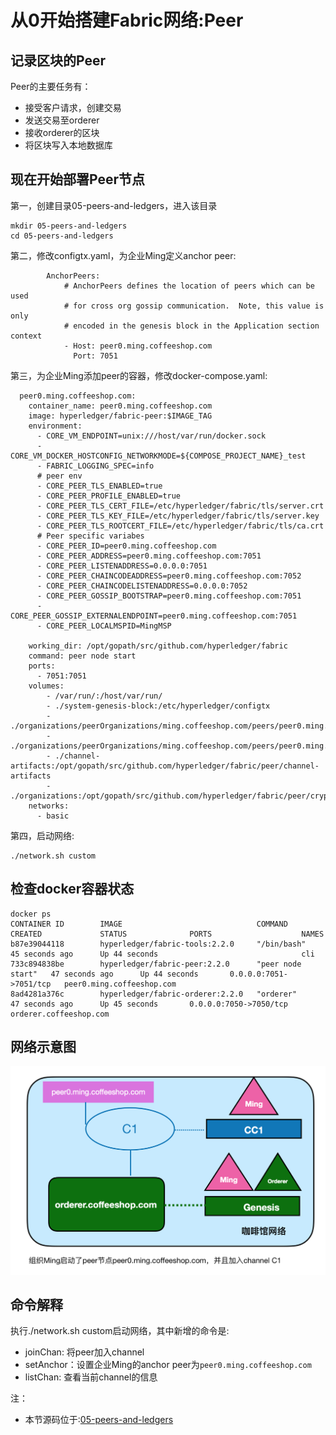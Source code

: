# 从0开始搭建Fabric网络:Peer
## 记录区块的Peer
Peer的主要任务有：
- 接受客户请求，创建交易
- 发送交易至orderer
- 接收orderer的区块
- 将区块写入本地数据库

## 现在开始部署Peer节点
第一，创建目录05-peers-and-ledgers，进入该目录
```
mkdir 05-peers-and-ledgers
cd 05-peers-and-ledgers
```
第二，修改configtx.yaml，为企业Ming定义anchor peer:
```
        AnchorPeers:
            # AnchorPeers defines the location of peers which can be used
            # for cross org gossip communication.  Note, this value is only
            # encoded in the genesis block in the Application section context
            - Host: peer0.ming.coffeeshop.com
              Port: 7051
```
第三，为企业Ming添加peer的容器，修改docker-compose.yaml:
```
  peer0.ming.coffeeshop.com:
    container_name: peer0.ming.coffeeshop.com
    image: hyperledger/fabric-peer:$IMAGE_TAG
    environment:
      - CORE_VM_ENDPOINT=unix:///host/var/run/docker.sock
      - CORE_VM_DOCKER_HOSTCONFIG_NETWORKMODE=${COMPOSE_PROJECT_NAME}_test
      - FABRIC_LOGGING_SPEC=info
      # peer env
      - CORE_PEER_TLS_ENABLED=true
      - CORE_PEER_PROFILE_ENABLED=true
      - CORE_PEER_TLS_CERT_FILE=/etc/hyperledger/fabric/tls/server.crt
      - CORE_PEER_TLS_KEY_FILE=/etc/hyperledger/fabric/tls/server.key
      - CORE_PEER_TLS_ROOTCERT_FILE=/etc/hyperledger/fabric/tls/ca.crt
      # Peer specific variabes
      - CORE_PEER_ID=peer0.ming.coffeeshop.com
      - CORE_PEER_ADDRESS=peer0.ming.coffeeshop.com:7051
      - CORE_PEER_LISTENADDRESS=0.0.0.0:7051
      - CORE_PEER_CHAINCODEADDRESS=peer0.ming.coffeeshop.com:7052
      - CORE_PEER_CHAINCODELISTENADDRESS=0.0.0.0:7052
      - CORE_PEER_GOSSIP_BOOTSTRAP=peer0.ming.coffeeshop.com:7051
      - CORE_PEER_GOSSIP_EXTERNALENDPOINT=peer0.ming.coffeeshop.com:7051
      - CORE_PEER_LOCALMSPID=MingMSP

    working_dir: /opt/gopath/src/github.com/hyperledger/fabric
    command: peer node start
    ports:
      - 7051:7051
    volumes:
        - /var/run/:/host/var/run/
        - ./system-genesis-block:/etc/hyperledger/configtx
        - ./organizations/peerOrganizations/ming.coffeeshop.com/peers/peer0.ming.coffeeshop.com/msp:/etc/hyperledger/fabric/msp
        - ./organizations/peerOrganizations/ming.coffeeshop.com/peers/peer0.ming.coffeeshop.com/tls:/etc/hyperledger/fabric/tls
        - ./channel-artifacts:/opt/gopath/src/github.com/hyperledger/fabric/peer/channel-artifacts
        - ./organizations:/opt/gopath/src/github.com/hyperledger/fabric/peer/crypto/
    networks:
      - basic
```
第四，启动网络:
```
./network.sh custom
```
## 检查docker容器状态
```
docker ps
CONTAINER ID        IMAGE                              COMMAND             CREATED             STATUS              PORTS                    NAMES
b87e39044118        hyperledger/fabric-tools:2.2.0     "/bin/bash"         45 seconds ago      Up 44 seconds                                cli
733c894838be        hyperledger/fabric-peer:2.2.0      "peer node start"   47 seconds ago      Up 44 seconds       0.0.0.0:7051->7051/tcp   peer0.ming.coffeeshop.com
8ad4281a376c        hyperledger/fabric-orderer:2.2.0   "orderer"           47 seconds ago      Up 45 seconds       0.0.0.0:7050->7050/tcp   orderer.coffeeshop.com
```

## 网络示意图
![consortium](/book/fabric/coffee05.png)

## 命令解释
执行./network.sh custom启动网络，其中新增的命令是:
- joinChan: 将peer加入channel
- setAnchor：设置企业Ming的anchor peer为`peer0.ming.coffeeshop.com`
- listChan: 查看当前channel的信息

注：
- 本节源码位于:[05-peers-and-ledgers](https://github.com/stephenwu2020/hfcoffeeshop/tree/master/05-peers-and-ledgers)